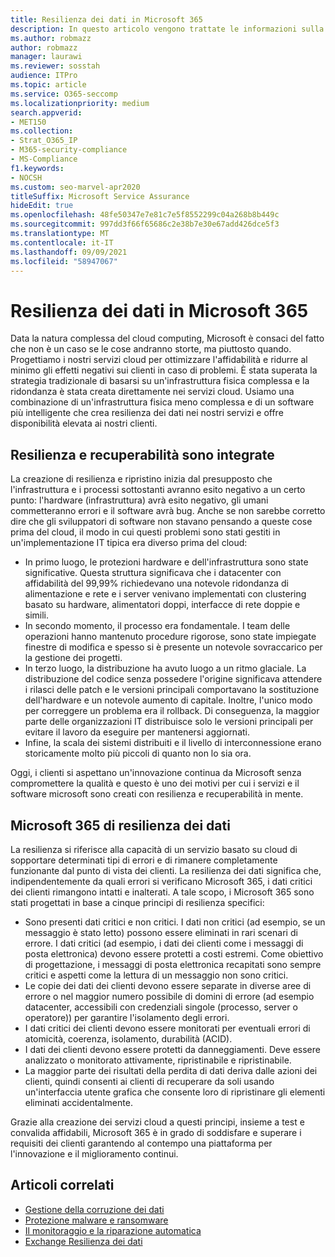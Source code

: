 ```yaml
---
title: Resilienza dei dati in Microsoft 365
description: In questo articolo vengono trattate le informazioni sulla progettazione e sui principi di resilienza e ripristino dei dati in Microsoft 365.
ms.author: robmazz
author: robmazz
manager: laurawi
ms.reviewer: sosstah
audience: ITPro
ms.topic: article
ms.service: O365-seccomp
ms.localizationpriority: medium
search.appverid:
- MET150
ms.collection:
- Strat_O365_IP
- M365-security-compliance
- MS-Compliance
f1.keywords:
- NOCSH
ms.custom: seo-marvel-apr2020
titleSuffix: Microsoft Service Assurance
hideEdit: true
ms.openlocfilehash: 48fe50347e7e81c7e5f8552299c04a268b8b449c
ms.sourcegitcommit: 997dd3f66f65686c2e38b7e30e67add426dce5f3
ms.translationtype: MT
ms.contentlocale: it-IT
ms.lasthandoff: 09/09/2021
ms.locfileid: "58947067"
---
```

# <a name="data-resiliency-in-microsoft-365"></a>Resilienza dei dati in Microsoft 365

Data la natura complessa del cloud computing, Microsoft è consaci del fatto che non è un caso se le cose andranno storte, ma piuttosto quando. Progettiamo i nostri servizi cloud per ottimizzare l'affidabilità e ridurre al minimo gli effetti negativi sui clienti in caso di problemi. È stata superata la strategia tradizionale di basarsi su un'infrastruttura fisica complessa e la ridondanza è stata creata direttamente nei servizi cloud. Usiamo una combinazione di un'infrastruttura fisica meno complessa e di un software più intelligente che crea resilienza dei dati nei nostri servizi e offre disponibilità elevata ai nostri clienti.

## <a name="resiliency-and-recoverability-are-built-in"></a>Resilienza e recuperabilità sono integrate

La creazione di resilienza e ripristino inizia dal presupposto che l'infrastruttura e i processi sottostanti avranno esito negativo a un certo punto: l'hardware (infrastruttura) avrà esito negativo, gli umani commetteranno errori e il software avrà bug. Anche se non sarebbe corretto dire che gli sviluppatori di software non stavano pensando a queste cose prima del cloud, il modo in cui questi problemi sono stati gestiti in un'implementazione IT tipica era diverso prima del cloud:

- In primo luogo, le protezioni hardware e dell'infrastruttura sono state significative. Questa struttura significava che i datacenter con affidabilità del 99,99% richiedevano una notevole ridondanza di alimentazione e rete e i server venivano implementati con clustering basato su hardware, alimentatori doppi, interfacce di rete doppie e simili.
- In secondo momento, il processo era fondamentale. I team delle operazioni hanno mantenuto procedure rigorose, sono state impiegate finestre di modifica e spesso si è presente un notevole sovraccarico per la gestione dei progetti.
- In terzo luogo, la distribuzione ha avuto luogo a un ritmo glaciale. La distribuzione del codice senza possedere l'origine significava attendere i rilasci delle patch e le versioni principali comportavano la sostituzione dell'hardware e un notevole aumento di capitale. Inoltre, l'unico modo per correggere un problema era il rollback. Di conseguenza, la maggior parte delle organizzazioni IT distribuisce solo le versioni principali per evitare il lavoro da eseguire per mantenersi aggiornati.
- Infine, la scala dei sistemi distribuiti e il livello di interconnessione erano storicamente molto più piccoli di quanto non lo sia ora.

Oggi, i clienti si aspettano un'innovazione continua da Microsoft senza compromettere la qualità e questo è uno dei motivi per cui i servizi e il software microsoft sono creati con resilienza e recuperabilità in mente.

## <a name="microsoft-365-data-resiliency-principles"></a>Microsoft 365 di resilienza dei dati

La resilienza si riferisce alla capacità di un servizio basato su cloud di sopportare determinati tipi di errori e di rimanere completamente funzionante dal punto di vista dei clienti. La resilienza dei dati significa che, indipendentemente da quali errori si verificano Microsoft 365, i dati critici dei clienti rimangono intatti e inalterati. A tale scopo, i Microsoft 365 sono stati progettati in base a cinque principi di resilienza specifici:

- Sono presenti dati critici e non critici. I dati non critici (ad esempio, se un messaggio è stato letto) possono essere eliminati in rari scenari di errore. I dati critici (ad esempio, i dati dei clienti come i messaggi di posta elettronica) devono essere protetti a costi estremi. Come obiettivo di progettazione, i messaggi di posta elettronica recapitati sono sempre critici e aspetti come la lettura di un messaggio non sono critici.
- Le copie dei dati dei clienti devono essere separate in diverse aree di errore o nel maggior numero possibile di domini di errore (ad esempio datacenter, accessibili con credenziali singole (processo, server o operatore)) per garantire l'isolamento degli errori. 
- I dati critici dei clienti devono essere monitorati per eventuali errori di atomicità, coerenza, isolamento, durabilità (ACID).
- I dati dei clienti devono essere protetti da danneggiamenti. Deve essere analizzato o monitorato attivamente, ripristinabile e ripristinabile.
- La maggior parte dei risultati della perdita di dati deriva dalle azioni dei clienti, quindi consenti ai clienti di recuperare da soli usando un'interfaccia utente grafica che consente loro di ripristinare gli elementi eliminati accidentalmente.

Grazie alla creazione dei servizi cloud a questi principi, insieme a test e convalida affidabili, Microsoft 365 è in grado di soddisfare e superare i requisiti dei clienti garantendo al contempo una piattaforma per l'innovazione e il miglioramento continui.

## <a name="related-articles"></a>Articoli correlati

- [Gestione della corruzione dei dati](assurance-dealing-with-data-corruption.md)
- [Protezione malware e ransomware](assurance-malware-and-ransomware-protection.md)
- [Il monitoraggio e la riparazione automatica](assurance-monitoring-and-self-healing.md)
- [Exchange Resilienza dei dati](assurance-exchange-data-resiliency.md)
